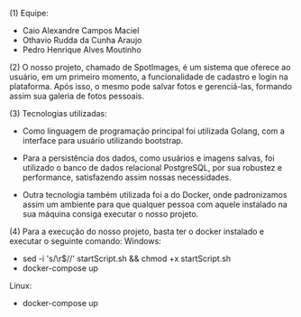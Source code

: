 (1) Equipe:   
* Caio Alexandre Campos Maciel
* Othavio Rudda da Cunha Araujo
* Pedro Henrique Alves Moutinho 

(2) O nosso projeto, chamado de SpotImages, é um sistema que oferece ao usuário, em um primeiro momento, a funcionalidade de cadastro e login na plataforma. Após isso, o mesmo pode salvar fotos e gerenciá-las, formando assim sua galeria de fotos pessoais.

(3) Tecnologias utilizadas:
* Como linguagem de programação principal foi utilizada Golang, com a interface para usuário utilizando bootstrap.

* Para a persistência dos dados, como usuários e imagens salvas, foi utilizado o banco de dados relacional PostgreSQL, por sua robustez e performance, satisfazendo assim nossas necessidades.

* Outra tecnologia também utilizada foi a do Docker, onde padronizamos assim um ambiente para que qualquer pessoa com aquele instalado na sua máquina consiga executar o nosso projeto.

(4) Para a execução do nosso projeto, basta ter o docker instalado e executar o seguinte comando:
Windows:
* sed -i 's/\r$//' startScript.sh  && chmod +x startScript.sh
* docker-compose up

Linux: 
* docker-compose up

